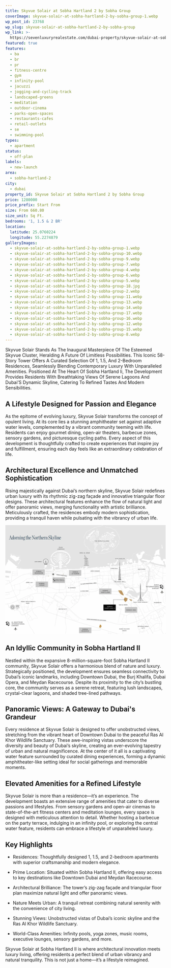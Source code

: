 ```yaml
---
title: Skyvue Solair at Sobha Hartland 2 by Sobha Group
coverImage: skyvue-solair-at-sobha-hartland-2-by-sobha-group-1.webp
wp_post_id: 23768
wp_slug: skyvue-solair-at-sobha-hartland-2-by-sobha-group
wp_link: >-
  https://sevenluxuryrealestate.com/dubai-property/skyvue-solair-at-sobha-hartland-2-by-sobha-group/
featured: true
features:
  - ba
  - br
  - pr
  - fitness-centre
  - gym
  - infinity-pool
  - jacuzzi
  - jogging-and-cycling-track
  - landscaped-greens
  - meditation
  - outdoor-cinema
  - parks-open-spaces
  - restaurants-cafes
  - retail-outlets
  - se
  - swimming-pool
types:
  - apartment
status:
  - off-plan
labels:
  - new-launch
area:
  - sobha-hartland-2
city:
  - dubai
property_id: Skyvue Solair at Sobha Hartland 2 by Sobha Group
price: 1280000
price_prefix: Start From
size: From 660.80
size_unit: Sq Ft.
bedrooms: '1, 1.5 & 2 BR'
location:
  latitude: 25.0760224
  longitude: 55.2274879
galleryImages:
  - skyvue-solair-at-sobha-hartland-2-by-sobha-group-1.webp
  - skyvue-solair-at-sobha-hartland-2-by-sobha-group-10.webp
  - skyvue-solair-at-sobha-hartland-2-by-sobha-group-9.webp
  - skyvue-solair-at-sobha-hartland-2-by-sobha-group-7.webp
  - skyvue-solair-at-sobha-hartland-2-by-sobha-group-4.webp
  - skyvue-solair-at-sobha-hartland-2-by-sobha-group-6.webp
  - skyvue-solair-at-sobha-hartland-2-by-sobha-group-5.webp
  - skyvue-solair-at-sobha-hartland-2-by-sobha-group-18.jpg
  - skyvue-solair-at-sobha-hartland-2-by-sobha-group-2.webp
  - skyvue-solair-at-sobha-hartland-2-by-sobha-group-11.webp
  - skyvue-solair-at-sobha-hartland-2-by-sobha-group-13.webp
  - skyvue-solair-at-sobha-hartland-2-by-sobha-group-14.webp
  - skyvue-solair-at-sobha-hartland-2-by-sobha-group-17.webp
  - skyvue-solair-at-sobha-hartland-2-by-sobha-group-16.webp
  - skyvue-solair-at-sobha-hartland-2-by-sobha-group-12.webp
  - skyvue-solair-at-sobha-hartland-2-by-sobha-group-15.webp
  - skyvue-solair-at-sobha-hartland-2-by-sobha-group-8.webp
---
```


Skyvue Solair Stands As The Inaugural Masterpiece Of The Esteemed Skyvue Cluster, Heralding A Future Of Limitless Possibilities. This Iconic 58-Story Tower Offers A Curated Selection Of 1, 1.5, And 2-Bedroom Residences, Seamlessly Blending Contemporary Luxury With Unparalleled Amenities. Positioned At The Heart Of Sobha Hartland Ii, The Development Provides Residents With Breathtaking Views Of Serene Lagoons And Dubai’S Dynamic Skyline, Catering To Refined Tastes And Modern Sensibilities.

## **A Lifestyle Designed for Passion and Elegance**

As the epitome of evolving luxury, Skyvue Solair transforms the concept of opulent living. At its core lies a stunning amphitheater set against adaptive water levels, complemented by a vibrant community teeming with life. Residents can enjoy gourmet dining, open-air theaters, barbecue zones, sensory gardens, and picturesque cycling paths. Every aspect of this development is thoughtfully crafted to create experiences that inspire joy and fulfillment, ensuring each day feels like an extraordinary celebration of life.

## **Architectural Excellence and Unmatched Sophistication**

Rising majestically against Dubai’s northern skyline, Skyvue Solair redefines urban luxury with its rhythmic zig-zag façade and innovative triangular floor designs. These architectural features enhance the flow of natural light and offer panoramic views, merging functionality with artistic brilliance. Meticulously crafted, the residences embody modern sophistication, providing a tranquil haven while pulsating with the vibrancy of urban life.

![Skyvue Solair at Sobha Hartland 2 by Sobha Group - Seven Luxury Real Estate](images/skyvue-solair-at-sobha-hartland-2-by-sobha-group-7-1.webp)

## **An Idyllic Community in Sobha Hartland II**

Nestled within the expansive 8-million-square-foot Sobha Hartland II community, Skyvue Solair offers a harmonious blend of nature and luxury. Strategically positioned, the development ensures seamless connectivity to Dubai’s iconic landmarks, including Downtown Dubai, the Burj Khalifa, Dubai Opera, and Meydan Racecourse. Despite its proximity to the city’s bustling core, the community serves as a serene retreat, featuring lush landscapes, crystal-clear lagoons, and shaded tree-lined pathways.

## **Panoramic Views: A Gateway to Dubai's Grandeur**

Every residence at Skyvue Solair is designed to offer unobstructed views, stretching from the vibrant heart of Downtown Dubai to the peaceful Ras Al Khor Wildlife Sanctuary. These awe-inspiring vistas underscore the diversity and beauty of Dubai’s skyline, creating an ever-evolving tapestry of urban and natural magnificence. At the center of it all is a captivating water feature surrounded by curated dining experiences, forming a dynamic amphitheater-like setting ideal for social gatherings and memorable moments.

## **Elevated Amenities for a Refined Lifestyle**

Skyvue Solair is more than a residence—it’s an experience. The development boasts an extensive range of amenities that cater to diverse passions and lifestyles. From sensory gardens and open-air cinemas to state-of-the-art fitness centers and meditation lounges, every space is designed with meticulous attention to detail. Whether hosting a barbecue on the party terrace, indulging in an infinity pool, or exploring the central water feature, residents can embrace a lifestyle of unparalleled luxury.

## **Key Highlights**

- Residences: Thoughtfully designed 1, 1.5, and 2-bedroom apartments with superior craftsmanship and modern elegance.

- Prime Location: Situated within Sobha Hartland II, offering easy access to key destinations like Downtown Dubai and Meydan Racecourse.

- Architectural Brilliance: The tower’s zig-zag façade and triangular floor plan maximize natural light and offer panoramic views.

- Nature Meets Urban: A tranquil retreat combining natural serenity with the convenience of city living.

- Stunning Views: Unobstructed vistas of Dubai’s iconic skyline and the Ras Al Khor Wildlife Sanctuary.

- World-Class Amenities: Infinity pools, yoga zones, music rooms, executive lounges, sensory gardens, and more.

Skyvue Solair at Sobha Hartland II is where architectural innovation meets luxury living, offering residents a perfect blend of urban vibrancy and natural tranquility. This is not just a home—it’s a lifestyle reimagined.
